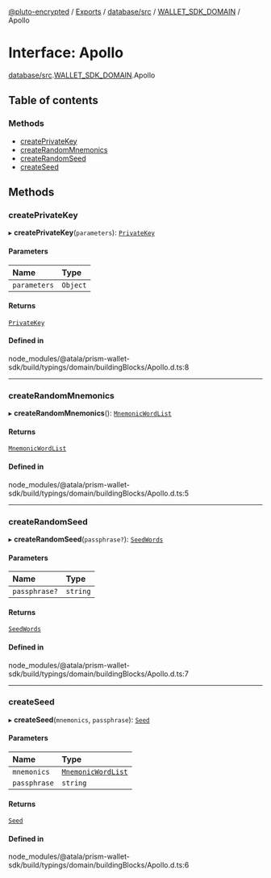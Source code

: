 [@pluto-encrypted](../README.md) / [Exports](../modules.md) / [database/src](../modules/database_src.md) / [WALLET\_SDK\_DOMAIN](../modules/database_src.WALLET_SDK_DOMAIN.md) / Apollo

# Interface: Apollo

[database/src](../modules/database_src.md).[WALLET\_SDK\_DOMAIN](../modules/database_src.WALLET_SDK_DOMAIN.md).Apollo

## Table of contents

### Methods

- [createPrivateKey](database_src.WALLET_SDK_DOMAIN.Apollo.md#createprivatekey)
- [createRandomMnemonics](database_src.WALLET_SDK_DOMAIN.Apollo.md#createrandommnemonics)
- [createRandomSeed](database_src.WALLET_SDK_DOMAIN.Apollo.md#createrandomseed)
- [createSeed](database_src.WALLET_SDK_DOMAIN.Apollo.md#createseed)

## Methods

### createPrivateKey

▸ **createPrivateKey**(`parameters`): [`PrivateKey`](../classes/database_src.WALLET_SDK_DOMAIN.PrivateKey.md)

#### Parameters

| Name | Type |
| :------ | :------ |
| `parameters` | `Object` |

#### Returns

[`PrivateKey`](../classes/database_src.WALLET_SDK_DOMAIN.PrivateKey.md)

#### Defined in

node_modules/@atala/prism-wallet-sdk/build/typings/domain/buildingBlocks/Apollo.d.ts:8

___

### createRandomMnemonics

▸ **createRandomMnemonics**(): [`MnemonicWordList`](../modules/database_src.WALLET_SDK_DOMAIN.md#mnemonicwordlist)

#### Returns

[`MnemonicWordList`](../modules/database_src.WALLET_SDK_DOMAIN.md#mnemonicwordlist)

#### Defined in

node_modules/@atala/prism-wallet-sdk/build/typings/domain/buildingBlocks/Apollo.d.ts:5

___

### createRandomSeed

▸ **createRandomSeed**(`passphrase?`): [`SeedWords`](database_src.WALLET_SDK_DOMAIN.SeedWords.md)

#### Parameters

| Name | Type |
| :------ | :------ |
| `passphrase?` | `string` |

#### Returns

[`SeedWords`](database_src.WALLET_SDK_DOMAIN.SeedWords.md)

#### Defined in

node_modules/@atala/prism-wallet-sdk/build/typings/domain/buildingBlocks/Apollo.d.ts:7

___

### createSeed

▸ **createSeed**(`mnemonics`, `passphrase`): [`Seed`](database_src.WALLET_SDK_DOMAIN.Seed.md)

#### Parameters

| Name | Type |
| :------ | :------ |
| `mnemonics` | [`MnemonicWordList`](../modules/database_src.WALLET_SDK_DOMAIN.md#mnemonicwordlist) |
| `passphrase` | `string` |

#### Returns

[`Seed`](database_src.WALLET_SDK_DOMAIN.Seed.md)

#### Defined in

node_modules/@atala/prism-wallet-sdk/build/typings/domain/buildingBlocks/Apollo.d.ts:6
